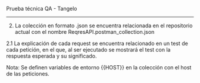 Prueba técnica QA - Tangelo

---

2. La colección en formato .json se encuentra relacionada en el repositorio actual
   con el nombre ReqresAPI.postman_collection.json

2.1 La explicación de cada request se encuentra relacionado en un test de cada petición,
en el que, al ser ejecutado se mostrará el test con la respuesta esperada y su significado.

Nota: Se definen variables de entorno {{HOST}} en la colección con el host de las peticiones.

